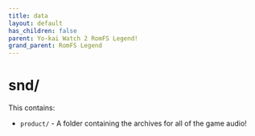 ```yaml
---
title: data
layout: default
has_children: false
parent: Yo-kai Watch 2 RomFS Legend!
grand_parent: RomFS Legend
---
```

# snd/

This contains:
* `product/` - A folder containing the archives for all of the game audio!
